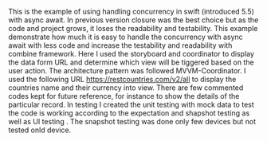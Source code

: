 This is the example of using handling concurrency in swift (introduced 5.5) with async await. In previous version closure was the best choice but as the code and project grows, it loses the readability and testability. This example demonstrate how much it is easy to handle the concurrency with async await with less code and increase the testability and readability with combine framework. Here I used the storyboard and coordinator to display the data form URL and determine which view will be tiggered based on the user action. The architecture pattern was followed MVVM-Coordinator. I used the following URL https://restcountries.com/v2/all to display the countries name and their currency into view. There are few commented codes kept for future reference, for instance to show the details of the particular record. In testing I created the unit testing with mock data to test the code is working according to the expectation and shapshot testing as well as UI testing . The snapshot testing was done only few devices but not tested onld device.
